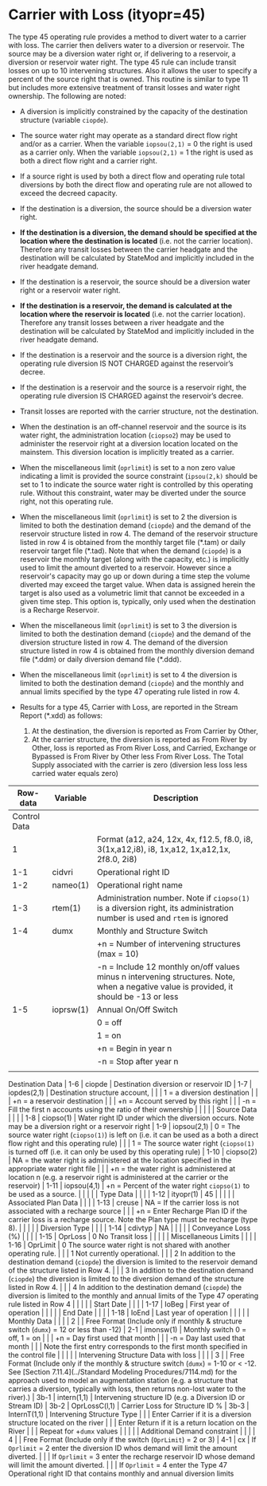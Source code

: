 # Carrier with Loss (ityopr=45) #

The type 45 operating rule provides a method to divert water to a carrier with loss. The carrier then delivers water to a diversion or reservoir. 
The source may be a diversion water right or, if delivering to a reservoir, a diversion or reservoir water right. The type 45 rule can include transit 
losses on up to 10 intervening structures. Also it allows the user to specify a percent of the source right that is owned. This routine is similar to 
type 11 but includes more extensive treatment of transit losses and water right ownership. The following are noted:

* A diversion is implicitly constrained by the capacity of the destination structure (variable `ciopde`). 
* The source water right may operate as a standard direct flow right and/or as a carrier. When the variable `iopsou(2,1)` = 0 the right is used as a carrier 
only. When the variable `iopsou(2,1)` = 1 the right is used as both a direct flow right and a carrier right.
* If a source right is used by both a direct flow and operating rule total diversions by both the direct flow and operating rule are not allowed to exceed 
the decreed capacity. 
* If the destination is a diversion, the source should be a diversion water right.
* **If the destination is a diversion, the demand should be specified at the location where the destination is located** (i.e. not the carrier location). 
Therefore any transit losses between the carrier headgate and the destination will be calculated by StateMod and implicitly included in the river headgate 
demand. 
* If the destination is a reservoir, the source should be a diversion water right or a reservoir water right.
* **If the destination is a reservoir, the demand is calculated at the location where the reservoir is located** (i.e. not the carrier location). Therefore any 
transit losses between a river headgate and the destination will be calculated by StateMod and implicitly included in the river headgate demand.
* If the destination is a reservoir and the source is a diversion right, the operating rule diversion IS NOT CHARGED against the reservoir’s decree.
* If the destination is a reservoir and the source is a reservoir right, the operating rule diversion IS CHARGED against the reservoir’s decree.
* Transit losses are reported with the carrier structure, not the destination.
* When the destination is an off-channel reservoir and the source is its water right, the administration location (`ciopso2`) may be used to administer the 
reservoir right at a diversion location located on the mainstem. This diversion location is implicitly treated as a carrier.
* When the miscellaneous limit (`oprlimit`) is set to a non zero value indicating a limit is provided the source constraint (`ipsou(2,k)` should be set to 1 to 
indicate the source water right is controlled by this operating rule. Without this constraint, water may be diverted under the source right, not this operating rule.
* When the miscellaneous limit (`oprlimit`) is set to 2 the diversion is limited to both the destination demand (`ciopde`) and the demand of the reservoir structure 
listed in row 4. The demand of the reservoir structure listed in row 4 is obtained from the monthly target file (\*.tam) or daily reservoir target file (\*.tad). Note 
that when the demand (`ciopde`) is a reservoir the monthly target (along with the capacity, etc.) is implicitly used to limit the amount diverted to a reservoir. However 
since a reservoir's capacity may go up or down during a time step the volume diverted may exceed the target value. When data is assigned herein the target is also used 
as a volumetric limit that cannot be exceeded in a given time step.  This option is, typically, only used when the destination is a Recharge Reservoir. 
* When the miscellaneous limit (`oprlimit`) is set to 3 the diversion is limited to both the destination demand (`ciopde`) and the demand of the diversion structure 
listed in row 4. The demand of the diversion structure listed in row 4 is obtained from the monthly diversion demand file (\*.ddm) or daily diversion demand file (\*.ddd).
* When the miscellaneous limit (`oprlimit`) is set to 4 the diversion is limited to both the destination demand (`ciopde`) and the monthly and annual limits specified 
by the type 47 operating rule listed in row 4. 
* Results for a type 45, Carrier with Loss, are reported in the Stream Report (\*.xdd) as follows:

	1. At the destination, the diversion is reported as From Carrier by Other, 
	2. At the carrier structure, the diversion is reported as From River by Other, loss is reported as From River Loss, and Carried, Exchange or Bypassed is From River 
by Other less From River Loss.  The Total Supply associated with the carrier is zero (diversion less loss less carried water equals zero)

| Row-data							| Variable						| Description 								|				
| ------------------				| --------------------			| --------									|
| Control Data						| 								| 											|
| 1 								| 								| Format (a12, a24, 12x, 4x, f12.5, f8.0, i8, 3(1x,a12,i8), i8, 1x,a12, 1x,a12,1x, 2f8.0, 2i8)
| 1-1								| cidvri						| Operational right ID
| 1-2								| nameo(1)						| Operational right name
| 1-3								| rtem(1)						| Administration number. Note if `ciopso(1)` is a diversion right, its administration number is used and `rtem` is ignored	
| 1-4								| dumx							| Monthly and Structure Switch
| 									| 								| +n = Number of intervening structures (max = 10) 
| 									| 								| -n = Include 12 monthly on/off values minus n intervening structures. Note, when a negative value is provided, it should be -13 or less
| 1-5								| ioprsw(1)						| Annual On/Off Switch
| 									| 								| 0 = off 
| 									| 								| 1 = on
| 									| 								| +n = Begin in year n
| 									| 								| -n = Stop after year n
| | | |
Destination Data
| 1-6								| ciopde						| Destination diversion or reservoir ID
| 1-7								| iopdes(2,1)					| Destination structure account, 
| 									| 								| 1 = a diversion destination
| 									| 								| +n = a reservoir destination
| 									| 								| +n = Account served by this right
| 									| 								| -n = Fill the first n accounts using the ratio of their ownership
| | | |
| Source Data | | |
| 1-8	 							| ciopso(1)						| Water right ID under which the diversion occurs. Note may be a diversion right or a reservoir right
| 1-9	 							| iopsou(2,1)					| 0 = The source water right (`ciopso(1)`) is left on (i.e. it can be used as a both a direct flow right and this operating rule)
| 									| 								| 1 = The source water right (`ciopso(1)` is turned off (i.e. it can only be used by this operating rule)
| 1-10   							| ciopso(2)						| NA = the water right is administered at the location specified in the appropriate water right file
| 									| 								| +n = the water right is administered at location n (e.g. a reservoir right is administered at the carrier or the reservoir)
| 1-11   							| iopsou(4,1)					| +n = Percent of the water right `ciopso(1)` to be used as a source.
| | | |
| Type Data | | |
| 1-12								| ityopr(1)						| 45
| | | |
| Associated Plan Data | | |
| 1-13								| creuse						| NA = If the carrier loss is not associated with a recharge source
| 									| 								| +n = Enter Recharge Plan ID if the carrier loss is a recharge source. Note the Plan type must be recharge (type 8).
| | | |
| Diversion Type | | |
| 1-14								| cdivtyp						| NA
| | | |
| Conveyance Loss (%) | | |
| 1-15								| OprLoss						| 0 No Transit loss 
| | | |
| Miscellaneous Limits | | |
| 1-16								| OprLimit						| 0 The source water right is not shared with another operating rule.
|									| 								| 1 Not currently operational.
|									| 								| 2 In addition to the destination demand (`ciopde`) the diversion is limited to the reservoir demand of the structure listed in Row 4. 
|									| 								| 3 In addition to the destination demand (`ciopde`) the diversion is limited to the diversion demand of the structure listed in Row 4. 
|									| 								| 4 In addition to the destination demand (`ciopde`) the diversion is limited to the monthly and annual limits of the Type 47 operating rule listed in Row 4
| | | |
| Start Date | | |
| 1-17								| IoBeg							| First year of operation
| | | |
| End Date | | |
| 1-18								| IoEnd							| Last year of operation
| | | |
| Monthly Data | | |
| 2 								| 								| Free Format (Include only if monthly & structure switch (`dumx`) = 12 or less than -12)
| 2-1								| imonsw(1)						| Monthly switch 0 = off, 1 = on
| 									| 								| +n = Day first used that month
| 									| 								| -n = Day last used that month
| 									| 								| Note the first entry corresponds to the first month specified in the control file
| | | |
| Intervening Structure Data with loss | | |
| 3 								| 								| Free Format (Include only if the monthly & structure switch (`dumx`) = 1-10 or < -12. See [Section 7.11.4](../Standard Modeling Procedures/7114.md) for the approach used to model an augmentation station (e.g. a structure that carries a diversion, typically with loss, then returns non-lost water to the river).)
| 3b-1								| intern(1,1)					| Intervening structure ID (e.g. a Diversion ID or Stream ID)
| 3b-2								| OprLossC(l,1)					| Carrier Loss for Structure ID %
| 3b-3								| InternT(1,1)					| Intervening Structure Type
| 									| 								| Enter Carrier if it is a diversion structure located on the river 
| 									| 								| Enter Return if it is a return location on the River
| 									| 								| Repeat for +`dumx` values
| | | |
| Additional Demand constraint | | |
| 4 								| 								| Free Format (Include only if the switch (`OprLimit`) = 2 or 3)
| 4-1								| cx							| If `Oprlimit` = 2 enter the diversion ID whos demand will limit the amount diverted.
| 									| 								| If `Oprlimit` = 3 enter the recharge reservoir ID whose demand will limit the amount diverted.
| 									| 								| If `Oprlimit` = 4 enter the Type 47 Operational right ID that contains monthly and annual diversion limits
